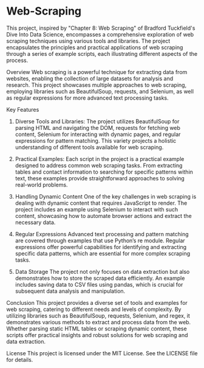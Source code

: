 # Web-Scraping

This project, inspired by "Chapter 8: Web Scraping" of Bradford Tuckfield's  Dive Into Data Science, encompasses a comprehensive exploration of web scraping techniques using various tools and libraries. The project encapsulates the principles and practical applications of web scraping through a series of example scripts, each illustrating different aspects of the process.

 Overview
Web scraping is a powerful technique for extracting data from websites, enabling the collection of large datasets for analysis and research. This project showcases multiple approaches to web scraping, employing libraries such as BeautifulSoup, requests, and Selenium, as well as regular expressions for more advanced text processing tasks.

 Key Features
1.	Diverse Tools and Libraries: The project utilizes BeautifulSoup for parsing HTML and navigating the DOM, requests for fetching web content, Selenium for interacting with dynamic pages, and regular expressions for pattern matching. This variety projects a holistic understanding of different tools available for web scraping.

2.	Practical Examples: Each script in the project is a practical example designed to address common web scraping tasks. From extracting tables and contact information to searching for specific patterns within text, these examples provide straightforward approaches to solving real-world problems.

3.	Handling Dynamic Content One of the key challenges in web scraping is dealing with dynamic content that requires JavaScript to render. The project includes an example using Selenium to interact with such content, showcasing how to automate browser actions and extract the necessary data.

4.	Regular Expressions Advanced text processing and pattern matching are covered through examples that use Python’s re module. Regular expressions offer powerful capabilities for identifying and extracting specific data patterns, which are essential for more complex scraping tasks.

5.	Data Storage The project not only focuses on data extraction but also demonstrates how to store the scraped data efficiently. An example includes saving data to CSV files using pandas, which is crucial for subsequent data analysis and manipulation.

 Conclusion
This project provides a diverse set of tools and examples for web scraping, catering to different needs and levels of complexity. By utilizing libraries such as BeautifulSoup, requests, Selenium, and regex, it demonstrates various methods to extract and process data from the web. Whether parsing static HTML tables or scraping dynamic content, these scripts offer practical insights and robust solutions for web scraping and data extraction.

 License
This project is licensed under the MIT License. See the LICENSE file for details.
